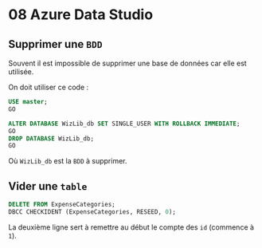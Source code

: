 # 08 Azure Data Studio

## Supprimer une `BDD`

Souvent il est impossible de supprimer une base de données car elle est utilisée.

On doit utiliser ce code :

```sql
USE master;
GO

ALTER DATABASE WizLib_db SET SINGLE_USER WITH ROLLBACK IMMEDIATE;
GO
DROP DATABASE WizLib_db;
GO
```

Où `WizLib_db` est la `BDD` à supprimer.



## Vider une `table`

```sql
DELETE FROM ExpenseCategories;
DBCC CHECKIDENT (ExpenseCategories, RESEED, 0);
```

La deuxième ligne sert à remettre au début le compte des `id` (commence à `1`).

